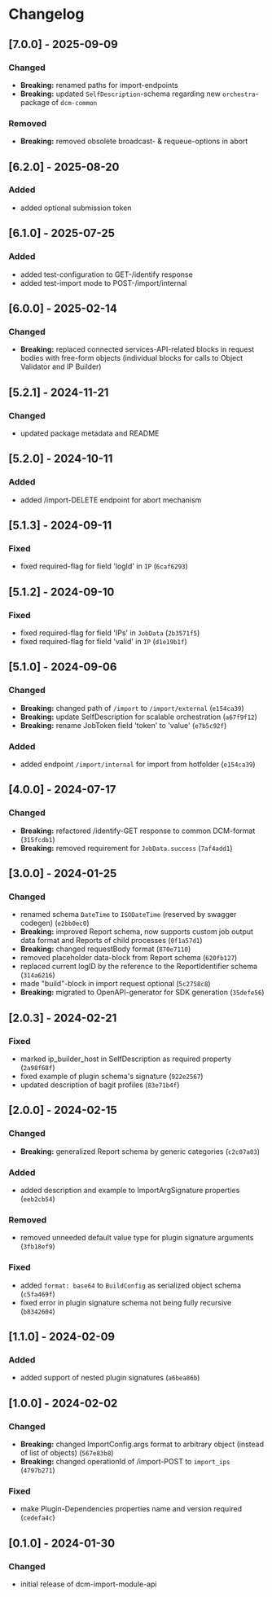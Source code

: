 # Changelog

## [7.0.0] - 2025-09-09

### Changed

- **Breaking:** renamed paths for import-endpoints
- **Breaking:** updated `SelfDescription`-schema regarding new `orchestra`-package of `dcm-common`

### Removed

- **Breaking:** removed obsolete broadcast- & requeue-options in abort

## [6.2.0] - 2025-08-20

### Added

- added optional submission token

## [6.1.0] - 2025-07-25

### Added

- added test-configuration to GET-/identify response
- added test-import mode to POST-/import/internal

## [6.0.0] - 2025-02-14

### Changed

- **Breaking:** replaced connected services-API-related blocks in request bodies with free-form objects (individual blocks for calls to Object Validator and IP Builder)

## [5.2.1] - 2024-11-21

### Changed

- updated package metadata and README

## [5.2.0] - 2024-10-11

### Added

- added /import-DELETE endpoint for abort mechanism

## [5.1.3] - 2024-09-11

### Fixed

- fixed required-flag for field 'logId' in `IP` (`6caf6293`)

## [5.1.2] - 2024-09-10

### Fixed

- fixed required-flag for field 'IPs' in `JobData` (`2b3571f5`)
- fixed required-flag for field 'valid' in `IP` (`d1e19b1f`)

## [5.1.0] - 2024-09-06

### Changed

- **Breaking:** changed path of `/import` to `/import/external` (`e154ca39`)
- **Breaking:** update SelfDescription for scalable orchestration (`a67f9f12`)
- **Breaking:** rename JobToken field 'token' to 'value' (`e7b5c92f`)

### Added

- added endpoint `/import/internal` for import from hotfolder (`e154ca39`)

## [4.0.0] - 2024-07-17

### Changed

- **Breaking:** refactored /identify-GET response to common DCM-format (`315fcdb1`)
- **Breaking:** removed requirement for `JobData.success` (`7af4add1`)

## [3.0.0] - 2024-01-25

### Changed

- renamed schema `DateTime` to `ISODateTime` (reserved by swagger codegen) (`e2bb0ec0`)
- **Breaking:** improved Report schema, now supports custom job output data format and Reports of child processes (`0f1a57d1`)
- **Breaking:** changed requestBody format (`870e7110`)
- removed placeholder data-block from Report schema (`620fb127`)
- replaced current logID by the reference to the ReportIdentifier schema (`314a6216`)
- made "build"-block in import request optional (`5c2758c8`)
- **Breaking:** migrated to OpenAPI-generator for SDK generation (`35defe56`)

## [2.0.3] - 2024-02-21

### Fixed

- marked ip_builder_host in SelfDescription as required property (`2a98f68f`)
- fixed example of plugin schema's signature (`922e2567`)
- updated description of bagit profiles (`83e71b4f`)

## [2.0.0] - 2024-02-15

### Changed

- **Breaking:** generalized Report schema by generic categories (`c2c07a03`)

### Added

- added description and example to ImportArgSignature properties (`eeb2cb54`)

### Removed

- removed unneeded default value type for plugin signature arguments (`3fb18ef9`)

### Fixed

- added `format: base64` to `BuildConfig` as serialized object schema (`c5fa469f`)
- fixed error in plugin signature schema not being fully recursive (`b8342604`)

## [1.1.0] - 2024-02-09

### Added

- added support of nested plugin signatures (`a6bea86b`)

## [1.0.0] - 2024-02-02

### Changed

- **Breaking:** changed ImportConfig.args format to arbitrary object (instead of list of objects) (`567e83b8`)
- **Breaking:** changed operationId of /import-POST to `import_ips` (`4797b271`)

### Fixed

- make Plugin-Dependencies properties name and version required (`cedefa4c`)

## [0.1.0] - 2024-01-30

### Changed

- initial release of dcm-import-module-api
